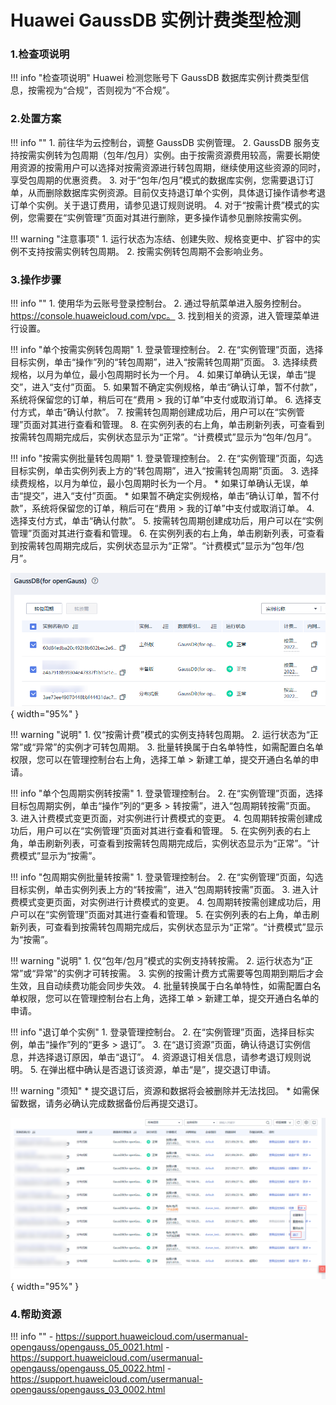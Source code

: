 # Huawei GaussDB 实例计费类型检测

### 1.检查项说明
!!! info "检查项说明"
    Huawei 检测您账号下 GaussDB 数据库实例计费类型信息，按需视为“合规”，否则视为“不合规”。

### 2.处置方案
!!! info ""
    1. 前往华为云控制台，调整 GaussDB 实例管理。
    2. GaussDB 服务支持按需实例转为包周期（包年/包月）实例。由于按需资源费用较高，需要长期使用资源的按需用户可以选择对按需资源进行转包周期，继续使用这些资源的同时，享受包周期的优惠资费。
    3. 对于“包年/包月”模式的数据库实例，您需要退订订单，从而删除数据库实例资源。目前仅支持退订单个实例，具体退订操作请参考退订单个实例。关于退订费用，请参见退订规则说明。
    4. 对于“按需计费”模式的实例，您需要在“实例管理”页面对其进行删除，更多操作请参见删除按需实例。

!!! warning "注意事项"
    1. 运行状态为冻结、创建失败、规格变更中、扩容中的实例不支持按需实例转包周期。
    2. 按需实例转包周期不会影响业务。

### 3.操作步骤
!!! info ""
    1. 使用华为云账号登录控制台。
    2. 通过导航菜单进入服务控制台。https://console.huaweicloud.com/vpc。
    3. 找到相关的资源，进入管理菜单进行设置。

!!! info "单个按需实例转包周期"
    1. 登录管理控制台。
    2. 在“实例管理”页面，选择目标实例，单击“操作”列的“转包周期”，进入“按需转包周期”页面。
    3. 选择续费规格，以月为单位，最小包周期时长为一个月。
    4. 如果订单确认无误，单击“提交”，进入“支付”页面。
    5. 如果暂不确定实例规格，单击“确认订单，暂不付款”，系统将保留您的订单，稍后可在“费用 > 我的订单”中支付或取消订单。
    6. 选择支付方式，单击“确认付款”。
    7. 按需转包周期创建成功后，用户可以在“实例管理”页面对其进行查看和管理。
    8. 在实例列表的右上角，单击刷新列表，可查看到按需转包周期完成后，实例状态显示为“正常”。“计费模式”显示为“包年/包月”。

!!! info "按需实例批量转包周期"
    1. 登录管理控制台。
    2. 在“实例管理”页面，勾选目标实例，单击实例列表上方的“转包周期”，进入“按需转包周期”页面。
    3. 选择续费规格，以月为单位，最小包周期时长为一个月。
        * 如果订单确认无误，单击“提交”，进入“支付”页面。
        * 如果暂不确定实例规格，单击“确认订单，暂不付款”，系统将保留您的订单，稍后可在“费用 > 我的订单”中支付或取消订单。
    4. 选择支付方式，单击“确认付款”。
    5. 按需转包周期创建成功后，用户可以在“实例管理”页面对其进行查看和管理。
    6. 在实例列表的右上角，单击刷新列表，可查看到按需转包周期完成后，实例状态显示为“正常”。“计费模式”显示为“包年/包月”。

![图片](../../img/suggest/huawei/gaussdb/img_4.png){ width="95%" }

!!! warning "说明"
    1. 仅“按需计费”模式的实例支持转包周期。
    2. 运行状态为“正常”或“异常”的实例才可转包周期。
    3. 批量转换属于白名单特性，如需配置白名单权限，您可以在管理控制台右上角，选择工单 > 新建工单，提交开通白名单的申请。

!!! info "单个包周期实例转按需"
    1. 登录管理控制台。
    2. 在“实例管理”页面，选择目标包周期实例，单击“操作”列的“更多 > 转按需”，进入“包周期转按需”页面。
    3. 进入计费模式变更页面，对实例进行计费模式的变更。
    4. 包周期转按需创建成功后，用户可以在“实例管理”页面对其进行查看和管理。
    5. 在实例列表的右上角，单击刷新列表，可查看到按需转包周期完成后，实例状态显示为“正常”。“计费模式”显示为“按需”。

!!! info "包周期实例批量转按需"
    1. 登录管理控制台。
    2. 在“实例管理”页面，勾选目标实例，单击实例列表上方的“转按需”，进入“包周期转按需”页面。
    3. 进入计费模式变更页面，对实例进行计费模式的变更。
    4. 包周期转按需创建成功后，用户可以在“实例管理”页面对其进行查看和管理。
    5. 在实例列表的右上角，单击刷新列表，可查看到按需转包周期完成后，实例状态显示为“正常”。“计费模式”显示为“按需”。

!!! warning "说明"
    1. 仅“包年/包月”模式的实例支持转按需。
    2. 运行状态为“正常”或“异常”的实例才可转按需。
    3. 实例的按需计费方式需要等包周期到期后才会生效，且自动续费功能会同步失效。
    4. 批量转换属于白名单特性，如需配置白名单权限，您可以在管理控制台右上角，选择工单 > 新建工单，提交开通白名单的申请。

!!! info "退订单个实例"
    1. 登录管理控制台。
    2. 在“实例管理”页面，选择目标实例，单击“操作”列的“更多 > 退订”。
    3. 在“退订资源”页面，确认待退订实例信息，并选择退订原因，单击“退订”。
    4. 资源退订相关信息，请参考退订规则说明。
    5. 在弹出框中确认是否退订该资源，单击“是”，提交退订申请。

!!! warning "须知"
    * 提交退订后，资源和数据将会被删除并无法找回。
    * 如需保留数据，请务必确认完成数据备份后再提交退订。


![图片](../../img/suggest/huawei/gaussdb/img_5.png){ width="95%" }

### 4.帮助资源
!!! info ""
    - https://support.huaweicloud.com/usermanual-opengauss/opengauss_05_0021.html
    - https://support.huaweicloud.com/usermanual-opengauss/opengauss_05_0022.html
    - https://support.huaweicloud.com/usermanual-opengauss/opengauss_03_0002.html
